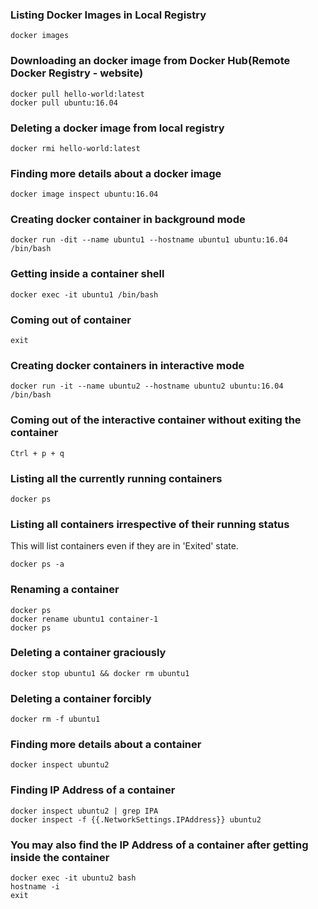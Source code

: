 ### Listing Docker Images in Local Registry
```
docker images
```

### Downloading an docker image from Docker Hub(Remote Docker Registry - website)
```
docker pull hello-world:latest
docker pull ubuntu:16.04
```

### Deleting a docker image from local registry
```
docker rmi hello-world:latest
```

### Finding more details about a docker image
```
docker image inspect ubuntu:16.04
```

### Creating docker container in background mode
```
docker run -dit --name ubuntu1 --hostname ubuntu1 ubuntu:16.04 /bin/bash
```

### Getting inside a container shell
```
docker exec -it ubuntu1 /bin/bash
```

### Coming out of container
```
exit
```

### Creating docker containers in interactive mode
```
docker run -it --name ubuntu2 --hostname ubuntu2 ubuntu:16.04 /bin/bash
```

### Coming out of the interactive container without exiting the container
```
Ctrl + p + q
```

### Listing all the currently running containers
```
docker ps
```

### Listing all containers irrespective of their running status
This will list containers even if they are in 'Exited' state.
```
docker ps -a
```

### Renaming a container
```
docker ps
docker rename ubuntu1 container-1
docker ps
```

### Deleting a container graciously
```
docker stop ubuntu1 && docker rm ubuntu1
```

### Deleting a container forcibly
```
docker rm -f ubuntu1
```

### Finding more details about a container
```
docker inspect ubuntu2 
```

### Finding IP Address of a container
```
docker inspect ubuntu2 | grep IPA
docker inspect -f {{.NetworkSettings.IPAddress}} ubuntu2
```

### You may also find the IP Address of a container after getting inside the container
```
docker exec -it ubuntu2 bash
hostname -i
exit
```
